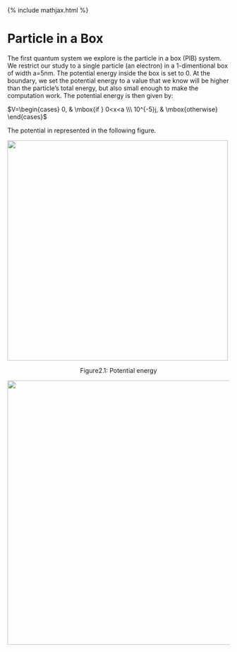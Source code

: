 {% include mathjax.html %}

# Particle in a Box

The first quantum system we explore is the particle in a box (PIB) system. 
We restrict our study to a single particle (an electron) in a 1-dimentional box of width a=5nm.
The potential energy inside the box is set to 0. At the boundary, we set the potential energy to a value that we know will be higher than the particle’s total energy, but also small enough to make the computation work.
The potential energy is then given by:

$V=\begin{cases} 0, & \mbox{if } 0<x<a \\\ 10^{-5}j, & \mbox{otherwise} \end{cases}$

The potential in represented in the following figure.

<img src="https://user-images.githubusercontent.com/35305574/35600148-72b520aa-05fa-11e8-88bf-b6bf9e10ba02.jpg" width="500">
<p align="center">
  Figure2.1: Potential energy
</p>

<img src="https://user-images.githubusercontent.com/35305574/35598882-f4f224e8-05f3-11e8-893f-34fd8c86dd72.jpg" width="600">
